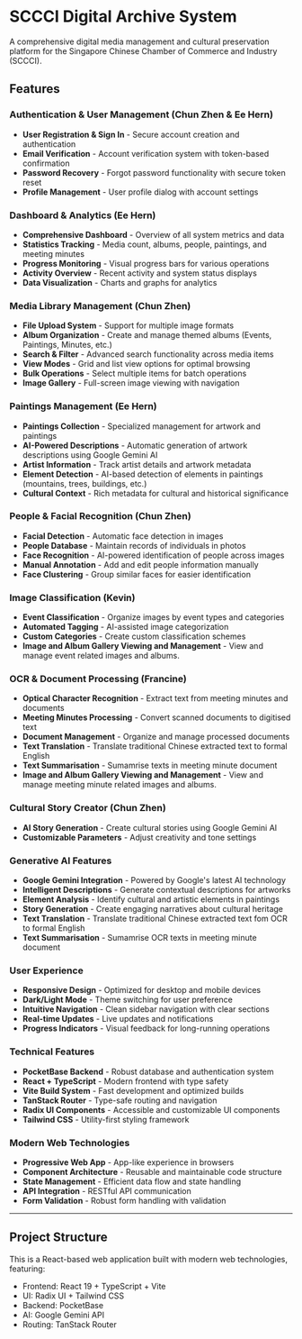 # SCCCI Digital Archive System

A comprehensive digital media management and cultural preservation platform for the Singapore Chinese Chamber of Commerce and Industry (SCCCI).

## Features

### Authentication & User Management (Chun Zhen & Ee Hern)
- **User Registration & Sign In** - Secure account creation and authentication
- **Email Verification** - Account verification system with token-based confirmation
- **Password Recovery** - Forgot password functionality with secure token reset
- **Profile Management** - User profile dialog with account settings

### Dashboard & Analytics (Ee Hern)
- **Comprehensive Dashboard** - Overview of all system metrics and data
- **Statistics Tracking** - Media count, albums, people, paintings, and meeting minutes
- **Progress Monitoring** - Visual progress bars for various operations
- **Activity Overview** - Recent activity and system status displays
- **Data Visualization** - Charts and graphs for analytics

### Media Library Management (Chun Zhen)
- **File Upload System** - Support for multiple image formats
- **Album Organization** - Create and manage themed albums (Events, Paintings, Minutes, etc.)
- **Search & Filter** - Advanced search functionality across media items
- **View Modes** - Grid and list view options for optimal browsing
- **Bulk Operations** - Select multiple items for batch operations
- **Image Gallery** - Full-screen image viewing with navigation

### Paintings Management (Ee Hern)
- **Paintings Collection** - Specialized management for artwork and paintings
- **AI-Powered Descriptions** - Automatic generation of artwork descriptions using Google Gemini AI
- **Artist Information** - Track artist details and artwork metadata
- **Element Detection** - AI-based detection of elements in paintings (mountains, trees, buildings, etc.)
- **Cultural Context** - Rich metadata for cultural and historical significance

### People & Facial Recognition (Chun Zhen)
- **Facial Detection** - Automatic face detection in images
- **People Database** - Maintain records of individuals in photos
- **Face Recognition** - AI-powered identification of people across images
- **Manual Annotation** - Add and edit people information manually
- **Face Clustering** - Group similar faces for easier identification

### Image Classification (Kevin)
- **Event Classification** - Organize images by event types and categories
- **Automated Tagging** - AI-assisted image categorization
- **Custom Categories** - Create custom classification schemes
- **Image and Album Gallery Viewing and Management** - View and manage event related images and albums. 

### OCR & Document Processing (Francine)
- **Optical Character Recognition** - Extract text from meeting minutes and documents
- **Meeting Minutes Processing** - Convert scanned documents to digitised text
- **Document Management** - Organize and manage processed documents
- **Text Translation** - Translate traditional Chinese extracted text to formal English
- **Text Summarisation** - Sumamrise texts in meeting minute document
- **Image and Album Gallery Viewing and Management** - View and manage meeting minute related images and albums. 

### Cultural Story Creator (Chun Zhen)
- **AI Story Generation** - Create cultural stories using Google Gemini AI
- **Customizable Parameters** - Adjust creativity and tone settings

### Generative AI Features
- **Google Gemini Integration** - Powered by Google's latest AI technology
- **Intelligent Descriptions** - Generate contextual descriptions for artworks
- **Element Analysis** - Identify cultural and artistic elements in paintings
- **Story Generation** - Create engaging narratives about cultural heritage
- **Text Translation** - Translate traditional Chinese extracted text fom OCR to formal English
- **Text Summarisation** - Sumamrise OCR texts in meeting minute document

### User Experience
- **Responsive Design** - Optimized for desktop and mobile devices
- **Dark/Light Mode** - Theme switching for user preference
- **Intuitive Navigation** - Clean sidebar navigation with clear sections
- **Real-time Updates** - Live updates and notifications
- **Progress Indicators** - Visual feedback for long-running operations

### Technical Features
- **PocketBase Backend** - Robust database and authentication system
- **React + TypeScript** - Modern frontend with type safety
- **Vite Build System** - Fast development and optimized builds
- **TanStack Router** - Type-safe routing and navigation
- **Radix UI Components** - Accessible and customizable UI components
- **Tailwind CSS** - Utility-first styling framework

### Modern Web Technologies
- **Progressive Web App** - App-like experience in browsers
- **Component Architecture** - Reusable and maintainable code structure
- **State Management** - Efficient data flow and state handling
- **API Integration** - RESTful API communication
- **Form Validation** - Robust form handling with validation

---

## Project Structure

This is a React-based web application built with modern web technologies, featuring:
- Frontend: React 19 + TypeScript + Vite
- UI: Radix UI + Tailwind CSS
- Backend: PocketBase
- AI: Google Gemini API
- Routing: TanStack Router

